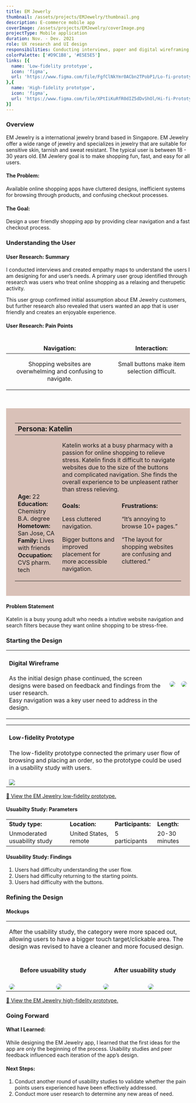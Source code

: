 ```yaml
---
title: EM Jewerly
thumbnail: /assets/projects/EMJewelry/thumbnail.png
description: E-commerce mobile app
coverImage: /assets/projects/EMJewelry/coverImage.png
projectType: Mobile application
duration: Nov. - Dev. 2021
role: UX research and UI design
responsibilities: Conducting interviews, paper and digital wireframing, low and high-fidelity prototyping, conducting usability studies, accounting for accessibility, and iterating on designs.
colorPalette: ['#D9C1B8', '#E5E5E5']
links: [{
  name: 'Low-fidelity prototype',
  icon: 'figma',
  url: 'https://www.figma.com/file/FgfClNkYmr0ACbn2TPobP1/Lo-fi-prototype?node-id=0%3A1'
},{
  name: 'High-fidelity prototype',
  icon: 'figma',
  url: 'https://www.figma.com/file/XPtIiKuRfR0dIZ5dDvShOl/Hi-fi-Prototype?node-id=2%3A708'
}]
---
```


### Overview

EM Jewelry is a international jewelry brand based in Singapore. EM Jewelry offer a wide range of jewelry and specializes in jewelry that are suitable for sensitive skin, tarnish and sweat resistant.  The typical user is between 18 - 30 years old. EM Jewlery goal is to make shopping fun, fast, and easy for all users.

#### The Problem:

Available online shopping apps have cluttered designs, inefficient systems for browsing through products, and confusing checkout processes.

#### The Goal:
Design a user friendly shopping app by providing clear navigation and a fast checkout process.

### Understanding the User

#### User Research: Summary 

I conducted interviews and created empathy maps to understand the users I am designing for and user’s needs. A primary user group identified through research was users who treat online shopping as a relaxing and therupetic activity. 

This user group confirmed initial assumption about EM Jewelry customers, but further research also revealed that users wanted an app that is user friendly and creates an enjoyable experience. 

#### User Research: Pain Points
<table>
  <thead>
    <tr style="text-align: center;">
      <td>
        <h4 style="margin-bottom: 0">Navigation:</h4>
      </td>
      <td>
        <h4 style="margin-bottom: 0">Interaction:</h4>
      </td>
    </tr>
  </thead>
  <tbody>
    <tr>
      <td style="vertical-align: top; text-align: center;">
        <p>Shopping websites are overwhelming and confusing to navigate.</p>
      </td>
      <td style="vertical-align: top; text-align: center;">
        <p>Small buttons make item selection difficult.</p>
      </td>
    </tr>
  </tbody>
</table>

<br/>
<br/>

<div style="background-color: #D9C1B8; padding: 24px;">
  <table>
    <thead>
      <tr>
        <th colspan="3" style="text-align: left"><h3 style="margin: 0;">Persona: Katelin</h3></th>
      </tr>
    </thead>
    <tbody>
      <tr>
        <td rowspan="2">
        <div style="height:140px; width: 100%; background-image: url('/assets/projects/EMJewelry/1.png'); background-position-y: -50px; background-size: cover;"></div>
        <p>
          <b>Age:</b> 22<br/>
          <b>Education:</b> Chemistry B.A. degree<br/>
          <b>Hometown:</b> San Jose, CA<br/>
          <b>Family:</b> Lives with friends<br/>
          <b>Occupation:</b> CVS pharm. tech<br/>
        </p>
        </td>
        <td colspan="2" style="vertical-align: top;">
          <p>Katelin works at a busy pharmacy with a passion for online shopping to relieve stress. Katelin finds it difficult to navigate websites due to the size of the buttons and complicated navigation.  She finds the overall experience to be unpleasent rather than stress relieving.</p>
        </td>
      </tr>
      <tr>
        <td style="vertical-align: top;"><b>Goals:</b><p>Less cluttered navigation.</p><p>Bigger buttons and improved placement for more accessible navigation.</p></td>
        <td style="vertical-align: top;"><b>Frustrations:</b><p>“It’s annoying to browse 10+ pages.”</p><p>“The layout for shopping websites are confusing and cluttered.”</p></td>
      </tr>
    </tbody>
  </table>
</div>

#### Problem Statement

Katelin is a busy young adult who needs a intutive website navigation and search filters because they want online shopping to be stress-free.

### Starting the Design

<table>
  <tr>
    <td style="vertical-align: top;">
      <h4>Digital Wireframe</h4>
      <p>As the initial design phase continued, the screen designs were based on feedback and findings from the user research.<br/>Easy navigation was a key user need to address in the design.</p>
    </td>
    <td>
      <img style="border-radius: 40px" src="/assets/projects/EMJewelry/2.png" />
    </td>
    <td>
      <img style="border-radius: 40px" src="/assets/projects/EMJewelry/3.png" />
    </td>
  </tr>
</table>

<table>
  <tr>
    <td style="vertical-align: top;">
      <h4>Low-fidelity Prototype</h4>
      <p>The low-fidelity prototype connected the primary user flow of browsing and placing an order, so the prototype could be used in a usability study with users.</p>
    </td>
  </tr>
  <tr>
    <td>
      <img src="/assets/projects/EMJewelry/4.png" />
    </td>
  </tr>
</table>

[🎨 View the EM Jewelry low-fidelity prototype.](https://www.figma.com/file/FgfClNkYmr0ACbn2TPobP1/Lo-fi-prototype?node-id=0%3A1)

#### Usuabilty Study: Parameters
|||||
|-|-|-|-|
|**Study type:**|**Location:**|**Participants:**|**Length:**|
|Unmoderated usuability study|United States, remote|5 participants|20-30 minutes|

#### Usuability Study: Findings
1. Users had difficulty understanding the user flow.
2. Users had difficulty returning to the starting points.
3. Users had difficulty with the buttons.

### Refining the Design

#### Mockups
<table>
  <tr>
    <td colspan="4">
      <p>After the usability study, the category were more spaced out, allowing users to have a bigger touch target/clickable area. The design was revised to have a cleaner and more focused design.</p>
    </td>
  </tr>
  <tr>
    <td colspan="2" style="text-align: center">
      <h4>Before usuability study</h4>
    </td>
    <td colspan="2" style="text-align: center">
      <h4>After usuability study</h4>
    </td>
  </tr>
  <tr>
    <td>
      <img style="border-radius: 32px" src="/assets/projects/EMJewelry/5.png" />
    </td>
    <td>
      <img style="border-radius: 32px" src="/assets/projects/EMJewelry/6.png" />
    </td>
    <td>
      <img style="border-radius: 32px" src="/assets/projects/EMJewelry/7.png" />
    </td>
    <td>
      <img style="border-radius: 32px" src="/assets/projects/EMJewelry/8.png" />
    </td>
  </tr>
</table>

[🎨 View the EM Jewelry high-fidelity prototype.](https://www.figma.com/file/XPtIiKuRfR0dIZ5dDvShOl/Hi-fi-Prototype?node-id=2%3A708)

### Going Forward

#### What I Learned:

While designing the EM Jewelry app, I learned that the first ideas for the app are only the beginning of the process. Usability studies and peer feedback influenced each iteration of the app’s design.  

#### Next Steps:
1. Conduct another round of usability studies to validate whether the pain points users experienced have been effectively addressed.
2. Conduct more user research to determine any new areas of need.